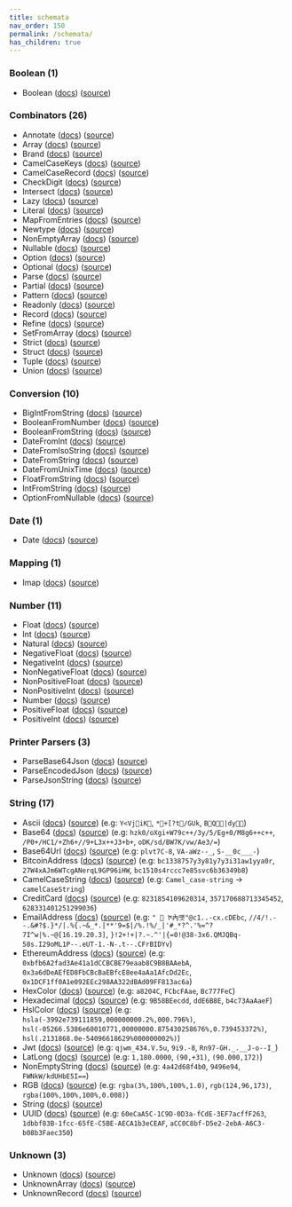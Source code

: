 ```yaml
---
title: schemata
nav_order: 150
permalink: /schemata/
has_children: true
---
```


### Boolean (1)

* Boolean ([docs](https://jacob-alford.github.io/schemata-ts/schemata/Boolean.html)) ([source](https://github.com/jacob-alford/schemata-ts/tree/main/src/schemata/Boolean.ts))

### Combinators (26)

* Annotate ([docs](https://jacob-alford.github.io/schemata-ts/schemata/Annotate.html)) ([source](https://github.com/jacob-alford/schemata-ts/tree/main/src/schemata/Annotate.ts))
* Array ([docs](https://jacob-alford.github.io/schemata-ts/schemata/Array.html)) ([source](https://github.com/jacob-alford/schemata-ts/tree/main/src/schemata/Array.ts))
* Brand ([docs](https://jacob-alford.github.io/schemata-ts/schemata/Brand.html)) ([source](https://github.com/jacob-alford/schemata-ts/tree/main/src/schemata/Brand.ts))
* CamelCaseKeys ([docs](https://jacob-alford.github.io/schemata-ts/schemata/CamelCaseKeys.html)) ([source](https://github.com/jacob-alford/schemata-ts/tree/main/src/schemata/CamelCaseKeys.ts))
* CamelCaseRecord ([docs](https://jacob-alford.github.io/schemata-ts/schemata/CamelCaseRecord.html)) ([source](https://github.com/jacob-alford/schemata-ts/tree/main/src/schemata/CamelCaseRecord.ts))
* CheckDigit ([docs](https://jacob-alford.github.io/schemata-ts/schemata/CheckDigit.html)) ([source](https://github.com/jacob-alford/schemata-ts/tree/main/src/schemata/CheckDigit.ts))
* Intersect ([docs](https://jacob-alford.github.io/schemata-ts/schemata/Intersect.html)) ([source](https://github.com/jacob-alford/schemata-ts/tree/main/src/schemata/Intersect.ts))
* Lazy ([docs](https://jacob-alford.github.io/schemata-ts/schemata/Lazy.html)) ([source](https://github.com/jacob-alford/schemata-ts/tree/main/src/schemata/Lazy.ts))
* Literal ([docs](https://jacob-alford.github.io/schemata-ts/schemata/Literal.html)) ([source](https://github.com/jacob-alford/schemata-ts/tree/main/src/schemata/Literal.ts))
* MapFromEntries ([docs](https://jacob-alford.github.io/schemata-ts/schemata/MapFromEntries.html)) ([source](https://github.com/jacob-alford/schemata-ts/tree/main/src/schemata/MapFromEntries.ts))
* Newtype ([docs](https://jacob-alford.github.io/schemata-ts/schemata/Newtype.html)) ([source](https://github.com/jacob-alford/schemata-ts/tree/main/src/schemata/Newtype.ts))
* NonEmptyArray ([docs](https://jacob-alford.github.io/schemata-ts/schemata/NonEmptyArray.html)) ([source](https://github.com/jacob-alford/schemata-ts/tree/main/src/schemata/NonEmptyArray.ts))
* Nullable ([docs](https://jacob-alford.github.io/schemata-ts/schemata/Nullable.html)) ([source](https://github.com/jacob-alford/schemata-ts/tree/main/src/schemata/Nullable.ts))
* Option ([docs](https://jacob-alford.github.io/schemata-ts/schemata/Option.html)) ([source](https://github.com/jacob-alford/schemata-ts/tree/main/src/schemata/Option.ts))
* Optional ([docs](https://jacob-alford.github.io/schemata-ts/schemata/Optional.html)) ([source](https://github.com/jacob-alford/schemata-ts/tree/main/src/schemata/Optional.ts))
* Parse ([docs](https://jacob-alford.github.io/schemata-ts/schemata/Parse.html)) ([source](https://github.com/jacob-alford/schemata-ts/tree/main/src/schemata/Parse.ts))
* Partial ([docs](https://jacob-alford.github.io/schemata-ts/schemata/Partial.html)) ([source](https://github.com/jacob-alford/schemata-ts/tree/main/src/schemata/Partial.ts))
* Pattern ([docs](https://jacob-alford.github.io/schemata-ts/schemata/Pattern.html)) ([source](https://github.com/jacob-alford/schemata-ts/tree/main/src/schemata/Pattern.ts))
* Readonly ([docs](https://jacob-alford.github.io/schemata-ts/schemata/Readonly.html)) ([source](https://github.com/jacob-alford/schemata-ts/tree/main/src/schemata/Readonly.ts))
* Record ([docs](https://jacob-alford.github.io/schemata-ts/schemata/Record.html)) ([source](https://github.com/jacob-alford/schemata-ts/tree/main/src/schemata/Record.ts))
* Refine ([docs](https://jacob-alford.github.io/schemata-ts/schemata/Refine.html)) ([source](https://github.com/jacob-alford/schemata-ts/tree/main/src/schemata/Refine.ts))
* SetFromArray ([docs](https://jacob-alford.github.io/schemata-ts/schemata/SetFromArray.html)) ([source](https://github.com/jacob-alford/schemata-ts/tree/main/src/schemata/SetFromArray.ts))
* Strict ([docs](https://jacob-alford.github.io/schemata-ts/schemata/Strict.html)) ([source](https://github.com/jacob-alford/schemata-ts/tree/main/src/schemata/Strict.ts))
* Struct ([docs](https://jacob-alford.github.io/schemata-ts/schemata/Struct.html)) ([source](https://github.com/jacob-alford/schemata-ts/tree/main/src/schemata/Struct.ts))
* Tuple ([docs](https://jacob-alford.github.io/schemata-ts/schemata/Tuple.html)) ([source](https://github.com/jacob-alford/schemata-ts/tree/main/src/schemata/Tuple.ts))
* Union ([docs](https://jacob-alford.github.io/schemata-ts/schemata/Union.html)) ([source](https://github.com/jacob-alford/schemata-ts/tree/main/src/schemata/Union.ts))

### Conversion (10)

* BigIntFromString ([docs](https://jacob-alford.github.io/schemata-ts/schemata/BigIntFromString.html)) ([source](https://github.com/jacob-alford/schemata-ts/tree/main/src/schemata/BigIntFromString.ts))
* BooleanFromNumber ([docs](https://jacob-alford.github.io/schemata-ts/schemata/BooleanFromNumber.html)) ([source](https://github.com/jacob-alford/schemata-ts/tree/main/src/schemata/BooleanFromNumber.ts))
* BooleanFromString ([docs](https://jacob-alford.github.io/schemata-ts/schemata/BooleanFromString.html)) ([source](https://github.com/jacob-alford/schemata-ts/tree/main/src/schemata/BooleanFromString.ts))
* DateFromInt ([docs](https://jacob-alford.github.io/schemata-ts/schemata/DateFromInt.html)) ([source](https://github.com/jacob-alford/schemata-ts/tree/main/src/schemata/DateFromInt.ts))
* DateFromIsoString ([docs](https://jacob-alford.github.io/schemata-ts/schemata/DateFromIsoString.html)) ([source](https://github.com/jacob-alford/schemata-ts/tree/main/src/schemata/DateFromIsoString.ts))
* DateFromString ([docs](https://jacob-alford.github.io/schemata-ts/schemata/DateFromString.html)) ([source](https://github.com/jacob-alford/schemata-ts/tree/main/src/schemata/DateFromString.ts))
* DateFromUnixTime ([docs](https://jacob-alford.github.io/schemata-ts/schemata/DateFromUnixTime.html)) ([source](https://github.com/jacob-alford/schemata-ts/tree/main/src/schemata/DateFromUnixTime.ts))
* FloatFromString ([docs](https://jacob-alford.github.io/schemata-ts/schemata/FloatFromString.html)) ([source](https://github.com/jacob-alford/schemata-ts/tree/main/src/schemata/FloatFromString.ts))
* IntFromString ([docs](https://jacob-alford.github.io/schemata-ts/schemata/IntFromString.html)) ([source](https://github.com/jacob-alford/schemata-ts/tree/main/src/schemata/IntFromString.ts))
* OptionFromNullable ([docs](https://jacob-alford.github.io/schemata-ts/schemata/OptionFromNullable.html)) ([source](https://github.com/jacob-alford/schemata-ts/tree/main/src/schemata/OptionFromNullable.ts))

### Date (1)

* Date ([docs](https://jacob-alford.github.io/schemata-ts/schemata/Date.html)) ([source](https://github.com/jacob-alford/schemata-ts/tree/main/src/schemata/Date.ts))

### Mapping (1)

* Imap ([docs](https://jacob-alford.github.io/schemata-ts/schemata/Imap.html)) ([source](https://github.com/jacob-alford/schemata-ts/tree/main/src/schemata/Imap.ts))

### Number (11)

* Float ([docs](https://jacob-alford.github.io/schemata-ts/schemata/Float.html)) ([source](https://github.com/jacob-alford/schemata-ts/tree/main/src/schemata/Float.ts))
* Int ([docs](https://jacob-alford.github.io/schemata-ts/schemata/Int.html)) ([source](https://github.com/jacob-alford/schemata-ts/tree/main/src/schemata/Int.ts))
* Natural ([docs](https://jacob-alford.github.io/schemata-ts/schemata/Natural.html)) ([source](https://github.com/jacob-alford/schemata-ts/tree/main/src/schemata/Natural.ts))
* NegativeFloat ([docs](https://jacob-alford.github.io/schemata-ts/schemata/NegativeFloat.html)) ([source](https://github.com/jacob-alford/schemata-ts/tree/main/src/schemata/NegativeFloat.ts))
* NegativeInt ([docs](https://jacob-alford.github.io/schemata-ts/schemata/NegativeInt.html)) ([source](https://github.com/jacob-alford/schemata-ts/tree/main/src/schemata/NegativeInt.ts))
* NonNegativeFloat ([docs](https://jacob-alford.github.io/schemata-ts/schemata/NonNegativeFloat.html)) ([source](https://github.com/jacob-alford/schemata-ts/tree/main/src/schemata/NonNegativeFloat.ts))
* NonPositiveFloat ([docs](https://jacob-alford.github.io/schemata-ts/schemata/NonPositiveFloat.html)) ([source](https://github.com/jacob-alford/schemata-ts/tree/main/src/schemata/NonPositiveFloat.ts))
* NonPositiveInt ([docs](https://jacob-alford.github.io/schemata-ts/schemata/NonPositiveInt.html)) ([source](https://github.com/jacob-alford/schemata-ts/tree/main/src/schemata/NonPositiveInt.ts))
* Number ([docs](https://jacob-alford.github.io/schemata-ts/schemata/Number.html)) ([source](https://github.com/jacob-alford/schemata-ts/tree/main/src/schemata/Number.ts))
* PositiveFloat ([docs](https://jacob-alford.github.io/schemata-ts/schemata/PositiveFloat.html)) ([source](https://github.com/jacob-alford/schemata-ts/tree/main/src/schemata/PositiveFloat.ts))
* PositiveInt ([docs](https://jacob-alford.github.io/schemata-ts/schemata/PositiveInt.html)) ([source](https://github.com/jacob-alford/schemata-ts/tree/main/src/schemata/PositiveInt.ts))

### Printer Parsers (3)

* ParseBase64Json ([docs](https://jacob-alford.github.io/schemata-ts/schemata/ParseBase64Json.html)) ([source](https://github.com/jacob-alford/schemata-ts/tree/main/src/schemata/ParseBase64Json.ts))
* ParseEncodedJson ([docs](https://jacob-alford.github.io/schemata-ts/schemata/ParseEncodedJson.html)) ([source](https://github.com/jacob-alford/schemata-ts/tree/main/src/schemata/ParseEncodedJson.ts))
* ParseJsonString ([docs](https://jacob-alford.github.io/schemata-ts/schemata/ParseJsonString.html)) ([source](https://github.com/jacob-alford/schemata-ts/tree/main/src/schemata/ParseJsonString.ts))

### String (17)

* Ascii ([docs](https://jacob-alford.github.io/schemata-ts/schemata/Ascii.html)) ([source](https://github.com/jacob-alford/schemata-ts/tree/main/src/schemata/Ascii.ts)) (e.g:  `Y<Vj iK`, `*+[ ?t/GUk`, `BQ|dy`)
* Base64 ([docs](https://jacob-alford.github.io/schemata-ts/schemata/Base64.html)) ([source](https://github.com/jacob-alford/schemata-ts/tree/main/src/schemata/Base64.ts)) (e.g:  `hzk0/oXgi+W79c++/3y/5/Eg+0/M8g6++c++`, `/P0+/HC1/+Zh6+//9+L3x++J3+b+`, `oDK/sd/BW7K/vw/Ae3/=`)
* Base64Url ([docs](https://jacob-alford.github.io/schemata-ts/schemata/Base64Url.html)) ([source](https://github.com/jacob-alford/schemata-ts/tree/main/src/schemata/Base64Url.ts)) (e.g:  `plvt7C-8`, `VA-aWz--_`, `S-__0c___-`)
* BitcoinAddress ([docs](https://jacob-alford.github.io/schemata-ts/schemata/BitcoinAddress.html)) ([source](https://github.com/jacob-alford/schemata-ts/tree/main/src/schemata/BitcoinAddress.ts)) (e.g:  `bc1338757y3y81y7y3i31aw1yya0r`, `27W4xAJm6WTcgANerqL9GP96iHW`, `bc1510s4rccc7e85svc6b36349b8`)
* CamelCaseString ([docs](https://jacob-alford.github.io/schemata-ts/schemata/CamelCaseString.html)) ([source](https://github.com/jacob-alford/schemata-ts/tree/main/src/schemata/CamelCaseString.ts)) (e.g:  `Camel_case-string` → `camelCaseString`)
* CreditCard ([docs](https://jacob-alford.github.io/schemata-ts/schemata/CreditCard.html)) ([source](https://github.com/jacob-alford/schemata-ts/tree/main/src/schemata/CreditCard.ts)) (e.g:  `8231854109620314`, `357170688713345452`, `628331401251299036`)
* EmailAddress ([docs](https://jacob-alford.github.io/schemata-ts/schemata/EmailAddress.html)) ([source](https://github.com/jacob-alford/schemata-ts/tree/main/src/schemata/EmailAddress.ts)) (e.g:  `"￼￷￻ⷎ￳內￸똇"@c1..-cx.cDEbc`, `//4/!.--.&#?$.}*/|.%{.~&_*.|**'9=$|/%.!%/_|'#_*?^.'%=^?7I^w|%.~@[16.19.20.3]`, `}!2+!+|?.~.^'|{=0!@38-3x6.QMJQBq-58s.I29oML1P--.eUT-1.-N-.t--.CFrBIDYv`)
* EthereumAddress ([docs](https://jacob-alford.github.io/schemata-ts/schemata/EthereumAddress.html)) ([source](https://github.com/jacob-alford/schemata-ts/tree/main/src/schemata/EthereumAddress.ts)) (e.g:  `0xbfb6A2fad3Ae41a1dCCBCBE79eaab8C9B8BAAebA`, `0x3a6dDeAEfED8FbCBcBaEBfcE8ee4aAa1AfcDd2Ec`, `0x1DCF1ff0A1e092EEc298AA322dBAd09FF813ac6a`)
* HexColor ([docs](https://jacob-alford.github.io/schemata-ts/schemata/HexColor.html)) ([source](https://github.com/jacob-alford/schemata-ts/tree/main/src/schemata/HexColor.ts)) (e.g:  `a8204C`, `FCbcFAae`, `Bc777FeC`)
* Hexadecimal ([docs](https://jacob-alford.github.io/schemata-ts/schemata/Hexadecimal.html)) ([source](https://github.com/jacob-alford/schemata-ts/tree/main/src/schemata/Hexadecimal.ts)) (e.g:  `9B58BEecdd`, `ddE6B8E`, `b4c73AaAaeF`)
* HslColor ([docs](https://jacob-alford.github.io/schemata-ts/schemata/HslColor.html)) ([source](https://github.com/jacob-alford/schemata-ts/tree/main/src/schemata/HslColor.ts)) (e.g:  `hsla(-3992e739111859,000000000.2%,000.796%)`, `hsl(-05266.5386e60010771,00000000.875430258676%,0.739453372%)`, `hsl(.2131868.0e-54096618629%000000002%)`)
* Jwt ([docs](https://jacob-alford.github.io/schemata-ts/schemata/Jwt.html)) ([source](https://github.com/jacob-alford/schemata-ts/tree/main/src/schemata/Jwt.ts)) (e.g:  `qjwm_434.V.5u`, `9i9.-8`, `Rn97-GH._.__J-o--I_`)
* LatLong ([docs](https://jacob-alford.github.io/schemata-ts/schemata/LatLong.html)) ([source](https://github.com/jacob-alford/schemata-ts/tree/main/src/schemata/LatLong.ts)) (e.g:  `1,180.0000`, `(90,+31)`, `(90.000,172)`)
* NonEmptyString ([docs](https://jacob-alford.github.io/schemata-ts/schemata/NonEmptyString.html)) ([source](https://github.com/jacob-alford/schemata-ts/tree/main/src/schemata/NonEmptyString.ts)) (e.g:  `4a42d68f4b0`, `9496e94`, `FWNkW/kdUHbE5I==`)
* RGB ([docs](https://jacob-alford.github.io/schemata-ts/schemata/RGB.html)) ([source](https://github.com/jacob-alford/schemata-ts/tree/main/src/schemata/RGB.ts)) (e.g:  `rgba(3%,100%,100%,1.0)`, `rgb(124,96,173)`, `rgba(100%,100%,100%,0.008)`)
* String ([docs](https://jacob-alford.github.io/schemata-ts/schemata/String.html)) ([source](https://github.com/jacob-alford/schemata-ts/tree/main/src/schemata/String.ts))
* UUID ([docs](https://jacob-alford.github.io/schemata-ts/schemata/UUID.html)) ([source](https://github.com/jacob-alford/schemata-ts/tree/main/src/schemata/UUID.ts)) (e.g:  `60eCaA5C-1C9D-0D3a-fCdE-3EF7acffF263`, `1dbbf83B-1fcc-65fE-C5BE-AECA1b3eCEAF`, `aCC0C8bf-D5e2-2ebA-A6C3-b08b3Faec350`)

### Unknown (3)

* Unknown ([docs](https://jacob-alford.github.io/schemata-ts/schemata/Unknown.html)) ([source](https://github.com/jacob-alford/schemata-ts/tree/main/src/schemata/Unknown.ts))
* UnknownArray ([docs](https://jacob-alford.github.io/schemata-ts/schemata/UnknownArray.html)) ([source](https://github.com/jacob-alford/schemata-ts/tree/main/src/schemata/UnknownArray.ts))
* UnknownRecord ([docs](https://jacob-alford.github.io/schemata-ts/schemata/UnknownRecord.html)) ([source](https://github.com/jacob-alford/schemata-ts/tree/main/src/schemata/UnknownRecord.ts))
